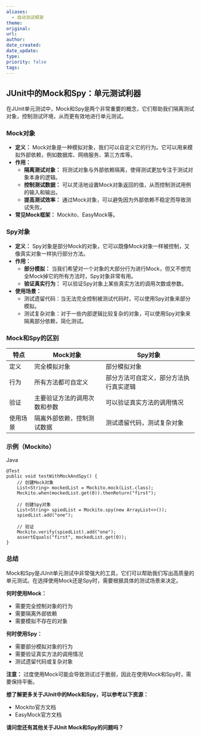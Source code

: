 ```yaml
---
aliases:
  - 自动测试框架
theme: 
original: 
url: 
author: 
date_created: 
date_update: 
type: 
priority: false
tags:
---
```



## JUnit中的Mock和Spy：单元测试利器

在JUnit单元测试中，Mock和Spy是两个非常重要的概念，它们帮助我们隔离测试对象，控制测试环境，从而更有效地进行单元测试。

### Mock对象

- **定义：** Mock对象是一种模拟对象，我们可以自定义它的行为。它可以用来模拟外部依赖，例如数据库、网络服务、第三方库等。
- **作用：**
    - **隔离测试对象：** 将测试对象与外部依赖隔离，使得测试更加专注于测试对象本身的逻辑。
    - **控制测试数据：** 可以灵活地设置Mock对象返回的值，从而控制测试用例的输入和输出。
    - **提高测试效率：** 通过Mock对象，可以避免因为外部依赖不稳定而导致测试失败。
- **常见Mock框架：** Mockito、EasyMock等。

### Spy对象

- **定义：** Spy对象是部分Mock的对象，它可以既像Mock对象一样被控制，又像真实对象一样执行部分方法。
- **作用：**
    - **部分模拟：** 当我们希望对一个对象的大部分行为进行Mock，但又不想完全Mock掉它的所有方法时，Spy对象非常有用。
    - **验证真实行为：** 可以验证Spy对象上某些真实方法的调用次数或参数。
- **使用场景：**
    - 测试遗留代码：当无法完全控制被测试代码时，可以使用Spy对象来部分模拟。
    - 测试复杂对象：对于一些内部逻辑比较复杂的对象，可以使用Spy对象来隔离部分依赖，简化测试。

### Mock和Spy的区别

|特点|Mock对象|Spy对象|
|---|---|---|
|定义|完全模拟对象|部分模拟对象|
|行为|所有方法都可自定义|部分方法可自定义，部分方法执行真实逻辑|
|验证|主要验证方法的调用次数和参数|可以验证真实方法的调用情况|
|使用场景|隔离外部依赖，控制测试数据|测试遗留代码，测试复杂对象|

### 示例（Mockito）

Java

```
@Test
public void testWithMockAndSpy() {
    // 创建Mock对象
    List<String> mockedList = Mockito.mock(List.class);
    Mockito.when(mockedList.get(0)).thenReturn("first");

    // 创建Spy对象
    List<String> spiedList = Mockito.spy(new ArrayList<>());
    spiedList.add("one");

    // 验证
    Mockito.verify(spiedList).add("one");
    assertEquals("first", mockedList.get(0));
}
```

### 总结

Mock和Spy是JUnit单元测试中非常强大的工具，它们可以帮助我们写出高质量的单元测试。在选择使用Mock还是Spy时，需要根据具体的测试场景来决定。

**何时使用Mock：**

- 需要完全控制对象的行为
- 需要隔离外部依赖
- 需要模拟不存在的对象

**何时使用Spy：**

- 需要部分模拟对象的行为
- 需要验证真实方法的调用情况
- 测试遗留代码或复杂对象

**注意：** 过度使用Mock可能会导致测试过于脆弱，因此在使用Mock和Spy时，需要保持平衡。

**想了解更多关于JUnit中的Mock和Spy，可以参考以下资源：**

- Mockito官方文档
- EasyMock官方文档

**请问您还有其他关于JUnit Mock和Spy的问题吗？**